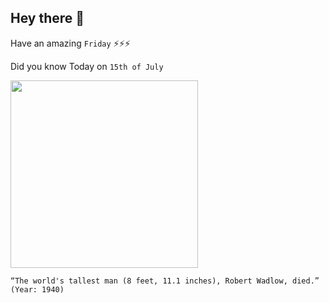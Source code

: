 ## Hey there 👋
Have an amazing `Friday` ⚡⚡⚡

Did you know Today on `15th of July`
 
 [<img src="https://assets.simpleviewinc.com/simpleview/image/fetch/c_fill,h_835,q_75,w_1200/https://assets.simpleviewinc.com/simpleview/image/upload/crm/riversandroutesil/Wadlow_JenniferGann0-f9c0c7bf5056a36_f9c0c966-5056-a36a-09fc831072f09a92.jpg" width="300" />](https://en.wikipedia.org/wiki/Robert_Wadlow) 
 ```
“The world's tallest man (8 feet, 11.1 inches), Robert Wadlow, died.” (Year: 1940)
```
